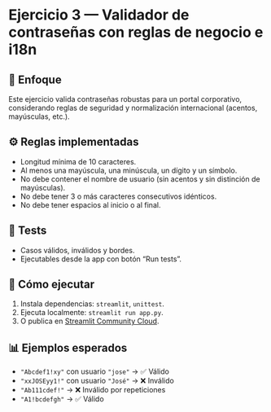 # Ejercicio 3 — Validador de contraseñas con reglas de negocio e i18n

## 🧩 Enfoque
Este ejercicio valida contraseñas robustas para un portal corporativo, considerando reglas de seguridad y normalización internacional (acentos, mayúsculas, etc.).

## ⚙️ Reglas implementadas
- Longitud mínima de 10 caracteres.
- Al menos una mayúscula, una minúscula, un dígito y un símbolo.
- No debe contener el nombre de usuario (sin acentos y sin distinción de mayúsculas).
- No debe tener 3 o más caracteres consecutivos idénticos.
- No debe tener espacios al inicio o al final.

## 🧪 Tests
- Casos válidos, inválidos y bordes.
- Ejecutables desde la app con botón “Run tests”.

## 🚀 Cómo ejecutar
1. Instala dependencias: `streamlit`, `unittest`.
2. Ejecuta localmente: `streamlit run app.py`.
3. O publica en [Streamlit Community Cloud](https://streamlit.io/cloud).

## 📊 Ejemplos esperados
- `"Abcdef1!xy"` con usuario `"jose"` → ✅ Válido
- `"xxJOSEyy1!"` con usuario `"José"` → ❌ Inválido
- `"Ab111cdef!"` → ❌ Inválido por repeticiones
- `"A1!bcdefgh"` → ✅ Válido
